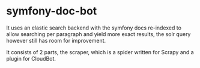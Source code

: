 symfony-doc-bot
===============
It uses an elastic search backend with the symfony docs re-indexed to allow searching per paragraph and yield more exact results, the solr query however still has room for improvement.


It consists of 2 parts, the scraper, which is a spider written for Scrapy and a plugin for CloudBot.
